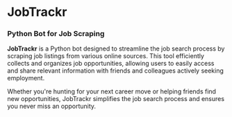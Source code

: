# JobTrackr 
### Python Bot for Job Scraping

**JobTrackr** is a Python bot designed to streamline the job search process by scraping job listings from various online sources. This tool efficiently collects and organizes job opportunities, allowing users to easily access and share relevant information with friends and colleagues actively seeking employment.

Whether you're hunting for your next career move or helping friends find new opportunities, JobTrackr simplifies the job search process and ensures you never miss an opportunity.
